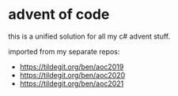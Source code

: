 # advent of code

this is a unified solution for all my c# advent stuff.

imported from my separate repos:

* https://tildegit.org/ben/aoc2019
* https://tildegit.org/ben/aoc2020
* https://tildegit.org/ben/aoc2021
